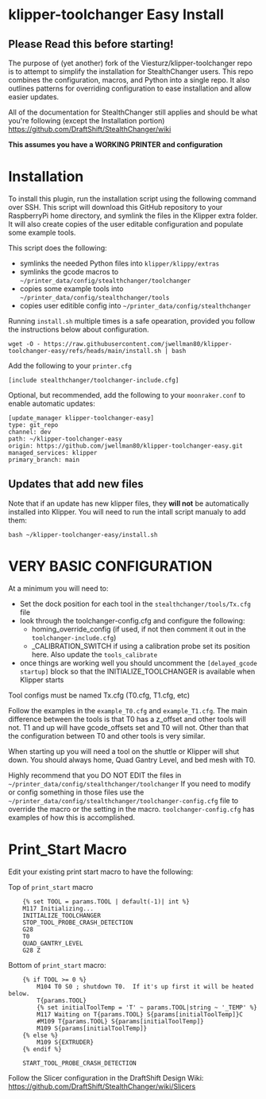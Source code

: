 # klipper-toolchanger Easy Install
## Please Read this before starting!
The purpose of (yet another) fork of the Viesturz/klipper-toolchanger repo is to attempt to simplify the installation for StealthChanger users.  This repo combines the configuration, macros, and Python into a single repo.  It also outlines patterns for overriding configuration to ease installation and allow easier updates. 

All of the documentation for StealthChanger still applies and should be what you're following (except the Installation portion) https://github.com/DraftShift/StealthChanger/wiki

**This assumes you have a WORKING PRINTER and configuration**

# Installation

To install this plugin, run the installation script using the following command over SSH. This script will download this GitHub repository to your RaspberryPi home directory, and symlink the files in the Klipper extra folder.  It will also create copies of the user editable configuration and populate some example tools.  

This script does the following:
- symlinks the needed Python files into `klipper/klippy/extras`
- symlinks the gcode macros to `~/printer_data/config/stealthchanger/toolchanger`
- copies some example tools into `~/printer_data/config/stealthchanger/tools`
- copies user editible config into `~/printer_data/config/stealthchanger`

Running `install.sh` multiple times is a safe opearation, provided you follow the instructions below about configuration.
```
wget -O - https://raw.githubusercontent.com/jwellman80/klipper-toolchanger-easy/refs/heads/main/install.sh | bash
```

Add the following to your `printer.cfg`
```
[include stealthchanger/toolchanger-include.cfg]
```

Optional, but recommended, add the following to your `moonraker.conf` to enable automatic updates:
```
[update_manager klipper-toolchanger-easy]
type: git_repo
channel: dev
path: ~/klipper-toolchanger-easy
origin: https://github.com/jwellman80/klipper-toolchanger-easy.git
managed_services: klipper
primary_branch: main
```

## Updates that add new files

Note that if an update has new klipper files, they **will not** be automatically installed into Klipper.
You will need to run the intall script manualy to add them:
```commandline
bash ~/klipper-toolchanger-easy/install.sh
```

# VERY BASIC CONFIGURATION
At a minimum you will need to: 
- Set the dock position for each tool in the `stealthchanger/tools/Tx.cfg` file
- look through the toolchanger-config.cfg and configure the following:
  - homing_override_config (if used, if not then comment it out in the `toolchanger-include.cfg`)
  - _CALIBRATION_SWITCH if using a calibration probe set its position here.  Also update the `tools_calibrate`
- once things are working well you should uncomment the `[delayed_gcode startup]` block so that the INITIALIZE_TOOLCHANGER is available when Klipper starts

Tool configs must be named Tx.cfg (T0.cfg, T1.cfg, etc)

Follow the examples in the `example_T0.cfg` and `example_T1.cfg`.  The main difference between the tools is that T0 has a z_offset and other tools will not.  T1 and up will have gcode_offsets set and T0 will not.  Other than that the configuration between T0 and other tools is very similar.  

When starting up you will need a tool on the shuttle or Klipper will shut down.  You should always home, Quad Gantry Level, and bed mesh with T0.  

Highly recommend that you DO NOT EDIT the files in `~/printer_data/config/stealthchanger/toolchanger`
If you need to modify or config something in those files use the `~/printer_data/config/stealthchanger/toolchanger-config.cfg` file to override the macro or the setting in the macro.  `toolchanger-config.cfg` has examples of how this is accomplished. 

# Print_Start Macro
Edit your existing print start macro to have the following: 

Top of `print_start` macro
```
    {% set TOOL = params.TOOL | default(-1)| int %}
    M117 Initializing...
    INITIALIZE_TOOLCHANGER
    STOP_TOOL_PROBE_CRASH_DETECTION
    G28
    T0
    QUAD_GANTRY_LEVEL
    G28 Z
```

Bottom of `print_start` macro:
```
    {% if TOOL >= 0 %}
        M104 T0 S0 ; shutdown T0.  If it's up first it will be heated below.
        T{params.TOOL}
        {% set initialToolTemp = 'T' ~ params.TOOL|string ~ '_TEMP' %}
        M117 Waiting on T{params.TOOL} S{params[initialToolTemp]}C
        #M109 T{params.TOOL} S{params[initialToolTemp]}
        M109 S{params[initialToolTemp]}
    {% else %}
        M109 S{EXTRUDER}
    {% endif %}

    START_TOOL_PROBE_CRASH_DETECTION
```

Follow the Slicer configuration in the DraftShift Design Wiki:
https://github.com/DraftShift/StealthChanger/wiki/Slicers
